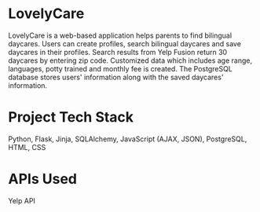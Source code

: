 # LovelyCare

LovelyCare is a web-based application helps parents to find bilingual daycares. Users can create profiles, search bilingual daycares and save daycares in their profiles. Search results from Yelp Fusion return 30 daycares by entering zip code. Customized data which includes age range, languages, potty trained and monthly fee is created. The PostgreSQL database stores users' information along with the saved daycares' information.

# Project Tech Stack
Python, Flask, Jinja, SQLAlchemy, JavaScript (AJAX, JSON), PostgreSQL, HTML, CSS

# APIs Used
Yelp API
